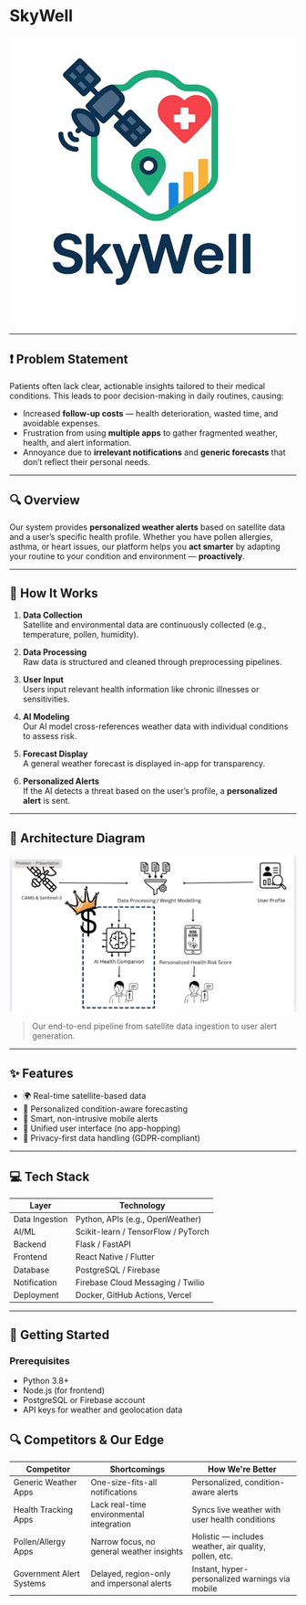 # SkyWell

![Project Logo](logo.jpeg)

---

## ❗ Problem Statement

Patients often lack clear, actionable insights tailored to their medical conditions. This leads to poor decision-making in daily routines, causing:
- Increased **follow-up costs** — health deterioration, wasted time, and avoidable expenses.
- Frustration from using **multiple apps** to gather fragmented weather, health, and alert information.
- Annoyance due to **irrelevant notifications** and **generic forecasts** that don’t reflect their personal needs.

---

## 🔍 Overview

Our system provides **personalized weather alerts** based on satellite data and a user’s specific health profile. Whether you have pollen allergies, asthma, or heart issues, our platform helps you **act smarter** by adapting your routine to your condition and environment — **proactively**.

---

## 🔧 How It Works

1. **Data Collection**  
   Satellite and environmental data are continuously collected (e.g., temperature, pollen, humidity).

2. **Data Processing**  
   Raw data is structured and cleaned through preprocessing pipelines.

3. **User Input**  
   Users input relevant health information like chronic illnesses or sensitivities.

4. **AI Modeling**  
   Our AI model cross-references weather data with individual conditions to assess risk.

5. **Forecast Display**  
   A general weather forecast is displayed in-app for transparency.

6. **Personalized Alerts**  
   If the AI detects a threat based on the user’s profile, a **personalized alert** is sent.

---

## 🧠 Architecture Diagram

![Pipeline Diagram](pipeline.png)

> Our end-to-end pipeline from satellite data ingestion to user alert generation.

---

## ✨ Features

- 🌍 Real-time satellite-based data
- 🤒 Personalized condition-aware forecasting
- 🔔 Smart, non-intrusive mobile alerts
- 📱 Unified user interface (no app-hopping)
- 🔐 Privacy-first data handling (GDPR-compliant)

---

## 💻 Tech Stack

| Layer            | Technology                         |
|------------------|------------------------------------|
| Data Ingestion   | Python, APIs (e.g., OpenWeather)   |
| AI/ML            | Scikit-learn / TensorFlow / PyTorch|
| Backend          | Flask / FastAPI                    |
| Frontend         | React Native / Flutter             |
| Database         | PostgreSQL / Firebase              |
| Notification     | Firebase Cloud Messaging / Twilio  |
| Deployment       | Docker, GitHub Actions, Vercel     |

---

## 🚀 Getting Started

### Prerequisites

- Python 3.8+
- Node.js (for frontend)
- PostgreSQL or Firebase account
- API keys for weather and geolocation data

## 🔍 Competitors & Our Edge
  | Competitor               | Shortcomings                               | How We're Better                                       |
| ------------------------ | ------------------------------------------ | ------------------------------------------------------ |
| Generic Weather Apps     | One-size-fits-all notifications            | Personalized, condition-aware alerts                   |
| Health Tracking Apps     | Lack real-time environmental integration   | Syncs live weather with user health conditions         |
| Pollen/Allergy Apps      | Narrow focus, no general weather insights  | Holistic — includes weather, air quality, pollen, etc. |
| Government Alert Systems | Delayed, region-only and impersonal alerts | Instant, hyper-personalized warnings via mobile        |

